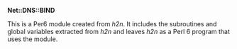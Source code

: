 **Net::DNS::BIND**

This is a Per6 module created from *h2n*.  It includes the subroutines and global variables extracted from *h2n* and leaves *h2n* as a Perl 6 program that uses the module.

